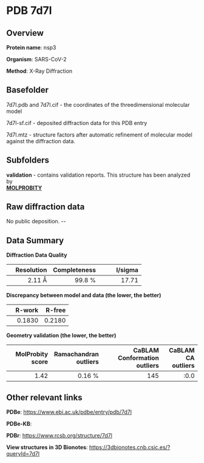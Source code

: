 # PDB 7d7l

## Overview

**Protein name**: nsp3

**Organism**: SARS-CoV-2

**Method**: X-Ray Diffraction



## Basefolder

7d7l.pdb and 7d7l.cif - the coordinates of the threedimensional molecular model

7d7l-sf.cif - deposited diffraction data for this PDB entry

7d7l.mtz - structure factors after automatic refinement of molecular model against the diffraction data.

## Subfolders





**validation** - contains validation reports. This structure has been analyzed by <br>  [**MOLPROBITY**](https://github.com/thorn-lab/coronavirus_structural_task_force/tree/master/pdb/nsp3/SARS-CoV-2/7d7l/validation/molprobity)    



## Raw diffraction data

No public deposition. --<br> 

## Data Summary
**Diffraction Data Quality**

|   | Resolution | Completeness| I/sigma |
|---|-------------:|----------------:|--------------:|
|   |2.11 Å|99.8  %|<img width=50/>17.71|

**Discrepancy between model and data (the lower, the better)**

|   | **R-work**| **R-free**   
|---|-------------:|----------------:|           
||  0.1830|  0.2180|

**Geometry validation (the lower, the better)**

|   |**MolProbity<br>score**| **Ramachandran<br>outliers** | **CaBLAM<br>Conformation outliers** | **CaBLAM<br>CA outliers** |
|---|-------------:|----------------:|----------------:|----------------:|
||  1.42|  0.16 %|145|:0.0|

 

 



## Other relevant links 
**PDBe**:  https://www.ebi.ac.uk/pdbe/entry/pdb/7d7l

**PDBe-KB**:  
 
**PDBr**: https://www.rcsb.org/structure/7d7l 

**View structures in 3D Bionotes**: https://3dbionotes.cnb.csic.es/?queryId=7d7l

